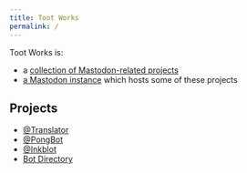 ```yaml
---
title: Toot Works
permalink: /
---
```


Toot Works is:

* a [collection of Mastodon-related projects](https://github.com/tootworks)
* [a Mastodon instance](https://toot.works/) which hosts some of these projects

## Projects
* [@Translator](https://christopher.su/projects/translator/)
* [@PongBot](https://toot.works/@pongbot)
* [@Inkblot](https://toot.works/@inkblot)
* [Bot Directory](/bots/)